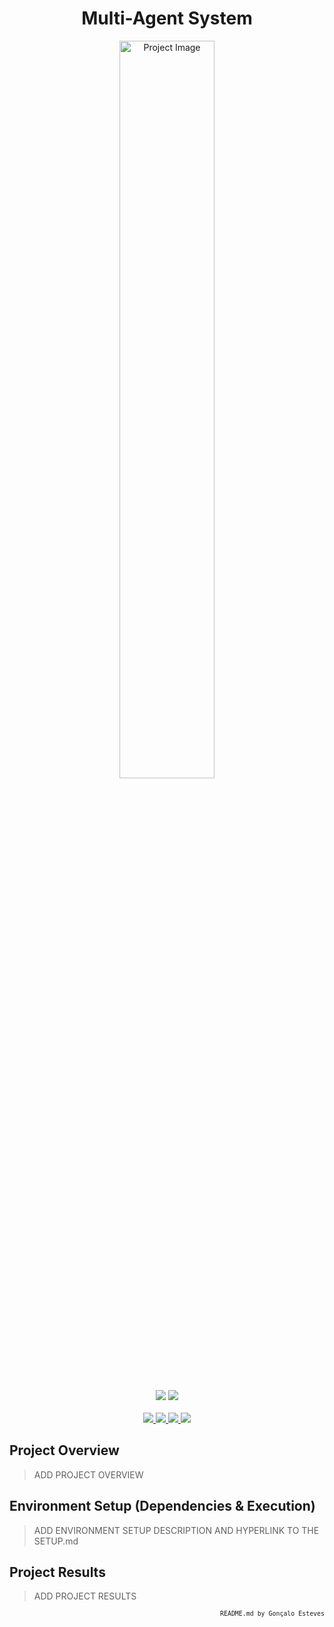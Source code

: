 <div align="center">
    <h1>Multi-Agent System</h1>
</div>

<p align="center" width="100%">
    <img src="#" width="55%" height="55%" alt="Project Image"/>
</p>

<div align="center">
    <a>
        <img src="https://img.shields.io/badge/Made%20with-Python-CACFD2?style=for-the-badge&logo=Python&logoColor=CACFD2">
    </a>
    <a>
        <img src="https://img.shields.io/badge/Made%20with-Jupyter-CACFD2?style=for-the-badge&logo=Jupyter&logoColor=CACFD2">
    </a>
</div>

<br/>

<div align="center">
    <a href="https://github.com/EstevesX10/__INSERT_REPO_NAME__/blob/main/LICENSE">
        <img src="https://img.shields.io/github/license/EstevesX10/__INSERT_REPO_NAME__?style=flat&logo=gitbook&logoColor=CACFD2&label=License&color=CACFD2">
    </a>
    <a href="#">
        <img src="https://img.shields.io/github/repo-size/EstevesX10/__INSERT_REPO_NAME__?style=flat&logo=googlecloudstorage&logoColor=CACFD2&logoSize=auto&label=Repository%20Size&color=CACFD2">
    </a>
    <a href="#">
        <img src="https://img.shields.io/github/stars/EstevesX10/__INSERT_REPO_NAME__?style=flat&logo=adafruit&logoColor=CACFD2&logoSize=auto&label=Stars&color=CACFD2">
    </a>
    <a href="https://github.com/EstevesX10/__INSERT_REPO_NAME__/blob/main/DEPENDENCIES.md">
        <img src="https://img.shields.io/badge/Dependencies-DEPENDENCIES.md-white?style=flat&logo=anaconda&logoColor=CACFD2&logoSize=auto&color=CACFD2"> 
    </a>
</div>

## Project Overview

> ADD PROJECT OVERVIEW

## Environment Setup (Dependencies & Execution)

> ADD ENVIRONMENT SETUP DESCRIPTION AND HYPERLINK TO THE SETUP.md

## Project Results

> ADD PROJECT RESULTS

<div align="right">
<sub>

<!-- <sup></sup> -->
`README.md by Gonçalo Esteves`
</sub>
</div>